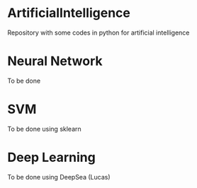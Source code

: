 # ArtificialIntelligence
Repository with some codes in python for artificial intelligence

# Neural Network

To be done

# SVM

To be done using sklearn

# Deep Learning

To be done using DeepSea (Lucas)

